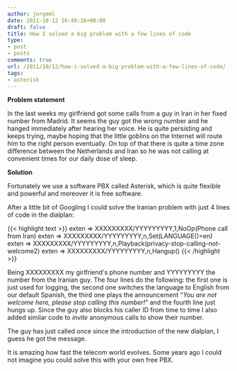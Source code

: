 ```yaml
---
author: jorgeml
date: 2011-10-12 16:49:18+00:00
draft: false
title: How I solved a big problem with a few lines of code
type: 
- post
- posts
comments: true
url: /2011/10/12/how-i-solved-a-big-problem-with-a-few-lines-of-code/
tags:
- asterisk
---
```


**Problem statement**

In the last weeks my girlfriend got some calls from a guy in Iran in her fixed number from Madrid. It seems the guy got the wrong number and he hanged immediately after hearing her voice. He is quite persisting and keeps trying, maybe hoping that the little goblins on the Internet will route him to the right person eventually. On top of that there is quite a time zone difference between the Netherlands and Iran so he was not calling at convenient times for our daily dose of sleep.

**Solution**

Fortunately we use a software PBX called Asterisk, which is quite flexible and powerful and moreover it is free software.

After a little bit of Googling I could solve the Iranian problem with just 4 lines of code in the dialplan:

{{< highlight text >}}
exten => XXXXXXXXX/YYYYYYYYY,1,NoOp(Phone call from Iran)
exten => XXXXXXXXX/YYYYYYYYY,n,Set(LANGUAGE()=en)
exten => XXXXXXXXX/YYYYYYYYY,n,Playback(privacy-stop-calling-not-welcome2)
exten => XXXXXXXXX/YYYYYYYYY,n,Hangup()
{{< /highlight >}}

Being XXXXXXXXX my girlfriend's phone number and YYYYYYYYY the number from the Iranian guy. The four lines do the following: the first one is just used for logging, the second one switches the language to English from our default Spanish, the third one plays the announcement "_You are not welcome here, please stop calling this number!_" and the fourth line just hungs up. Since the guy also blocks his caller ID from time to time I also added similar code to _invite_ anonymous calls to show their number.

The guy has just called once since the introduction of the new dialplan, I guess he got the message.

It is amazing how fast the telecom world evolves. Some years ago I could not imagine you could solve this with your own free PBX.
